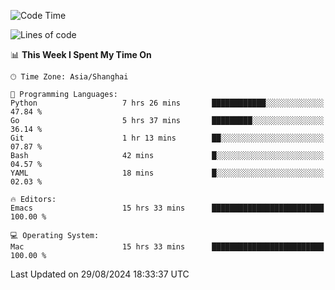 <!--START_SECTION:waka-->
![Code Time](http://img.shields.io/badge/Code%20Time-2%2C161%20hrs%206%20mins-blue)

![Lines of code](https://img.shields.io/badge/From%20Hello%20World%20I%27ve%20Written-308.0%20thousand%20lines%20of%20code-blue)

📊 **This Week I Spent My Time On** 

```text
🕑︎ Time Zone: Asia/Shanghai

💬 Programming Languages: 
Python                   7 hrs 26 mins       ████████████░░░░░░░░░░░░░   47.84 % 
Go                       5 hrs 37 mins       █████████░░░░░░░░░░░░░░░░   36.14 % 
Git                      1 hr 13 mins        ██░░░░░░░░░░░░░░░░░░░░░░░   07.87 % 
Bash                     42 mins             █░░░░░░░░░░░░░░░░░░░░░░░░   04.57 % 
YAML                     18 mins             █░░░░░░░░░░░░░░░░░░░░░░░░   02.03 % 

🔥 Editors: 
Emacs                    15 hrs 33 mins      █████████████████████████   100.00 % 

💻 Operating System: 
Mac                      15 hrs 33 mins      █████████████████████████   100.00 % 
```


 Last Updated on 29/08/2024 18:33:37 UTC
<!--END_SECTION:waka-->
